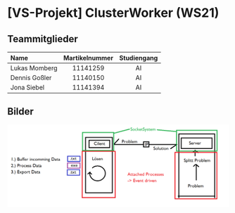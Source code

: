# [VS-Projekt] ClusterWorker (WS21)

## Teammitglieder
| Name | Martikelnummer | Studiengang |
|:-----| :---------------:|:-----------:|
| Lukas Momberg | 11141259 | AI |
| Dennis Goßler | 11140150 | AI |
| Jona Siebel | 11141394 | AI |

## Bilder

![Image](Design/Solution_v2.png)
